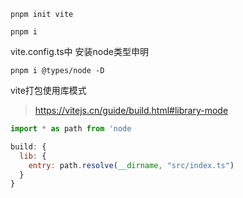```shell
pnpm init vite

pnpm i
```

vite.config.ts中
安装node类型申明

```shell
pnpm i @types/node -D
```

vite打包使用库模式
> <https://vitejs.cn/guide/build.html#library-mode>

```js
import * as path from 'node

build: {
  lib: {
    entry: path.resolve(__dirname, "src/index.ts")
  }
}
```
